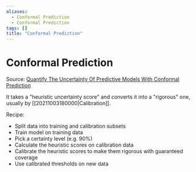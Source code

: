 ```yaml
---
aliases:
  - Conformal Prediction
  - Conformal Prediction
tags: []
title: "Conformal Prediction"
---
```


# Conformal Prediction

Source: [Quantify The Uncertainty Of Predictive Models With Conformal Prediction](https://mindfulmodeler.substack.com/p/quantify-the-uncertainty-of-predictive)

It takes a "heuristic uncertainty score" and converts it into a "rigorous" one, usually by [[20211003180000|Calibration]].

Recipe:
- Split data into training and calibration subsets
- Train model on training data
- Pick a certainty level (e.g. 90%)
- Calculate the heuristic scores on calibration data
- Calibrate the heuristic scores to make them rigorous with guaranteed coverage
- Use calibrated thresholds on new data

